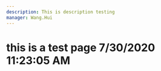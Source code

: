 ```yaml
---
description: This is description testing
manager: Wang.Hui
---
```

# this is a test page 7/30/2020 11:23:05 AM